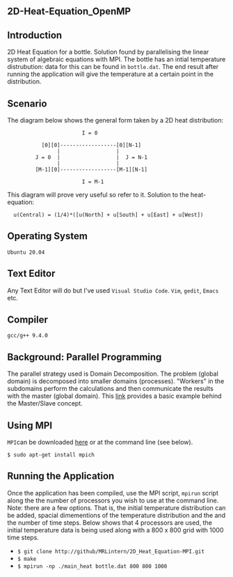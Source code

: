 ## 2D-Heat-Equation_OpenMP

## Introduction

2D Heat Equation for a bottle. Solution found by parallelising the linear system of algebraic equations with MPI.
The bottle has an intial temperature distrubution: data for this can be found in `bottle.dat`. 
The end result after running the application will give the temperature at a certain point in the distribution.

## Scenario

The diagram below shows the general form taken by a 2D heat distribution:

                            I = 0
                            
               [0][0]------------------[0][N-1]
                    |                  |
             J = 0  |                  |  J = N-1
                    |                  |
             [M-1][0]------------------[M-1][N-1]
              
                            I = M-1
                            
This diagram will prove very useful so refer to it.
Solution to the heat-equation:

      u(Central) = (1/4)*([u(North] + u[South] + u[East] + u[West])

## Operating System
`Ubuntu 20.04`

## Text Editor
Any Text Editor will do but I've used `Visual Studio Code`. `Vim`, `gedit`, `Emacs` etc.

## Compiler
`gcc/g++ 9.4.0`

## Background: Parallel Programming

The parallel strategy used is Domain Decomposition.
The problem (global domain) is decomposed into smaller domains (processes). "Workers" in the subdomains perform the calculations
and then communicate the results with the master (global domain). This [link](https://www.mcs.anl.gov/research/projects/mpi/tutorial/mpiexmpl/src2/io/C/main.html) provides a basic example behind the Master/Slave concept.

## Using MPI

`MPI`can be downloaded [here](https://www.mpich.org/) or at the command line (see below).

  `$ sudo apt-get install mpich`

## Running the Application

Once the application has been compiled, use the MPI script, `mpirun` script along the the number of processors you wish to use at the command line.
Note: there are a few options. That is, the initial temperature distribution can be added, spacial dimementions of the temperature distribution and the and the number of time steps. Below shows that 4 processors are used, the initial temperature data is being used along with a 800 x 800 grid with 1000 time steps.


  * `$ git clone http://github/MRLintern/2D_Heat_Equation-MPI.git`
  * `$ make`
  * `$ mpirun -np ./main_heat bottle.dat 800 800 1000`









  
  
  
  

